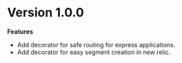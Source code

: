 # Version 1.0.0
**Features**
- Add decorator for safe routing for express applications.
- Add decorator for easy segment creation in new relic.